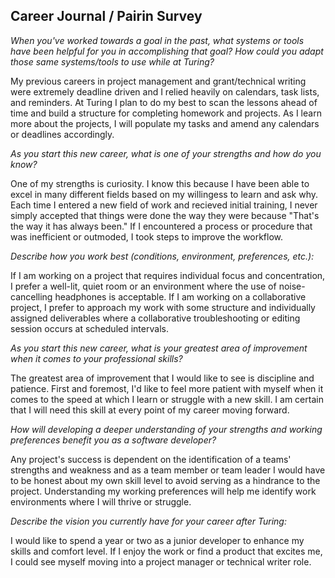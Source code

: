 ## Career Journal / Pairin Survey

*When you've worked towards a goal in the past, what systems or tools have been helpful for you in accomplishing that goal? How could you adapt those same systems/tools to use while at Turing?*

My previous careers in project management and grant/technical writing were extremely deadline driven and I relied heavily on calendars, task lists, and reminders. At Turing I plan to do my best to scan the lessons ahead of time and build a structure for completing homework and projects. As I learn more about the projects, I will populate my tasks and amend any calendars or deadlines accordingly.

*As you start this new career, what is one of your strengths and how do you know?*

One of my strengths is curiosity. I know this because I have been able to excel in many different fields based on my willingess to learn and ask why. Each time I entered a new field of work and recieved initial training, I never simply accepted that things were done the way they were because "That's the way it has always been." If I encountered a process or procedure that was inefficient or outmoded, I took steps to improve the workflow.

*Describe how you work best (conditions, environment, preferences, etc.):*

If I am working on a project that requires individual focus and concentration, I prefer a well-lit, quiet room or an environment where the use of noise-cancelling headphones is acceptable. If I am working on a collaborative project, I prefer to approach my work with some structure and individually assigned deliverables where a collaborative troubleshooting or editing session occurs at scheduled intervals.

*As you start this new career, what is your greatest area of improvement when it comes to your professional skills?*

The greatest area of improvement that I would like to see is discipline and patience. First and foremost, I'd like to feel more patient with myself when it comes to the speed at which I learn or struggle with a new skill. I am certain that I will need this skill at every point of my career moving forward.

*How will developing a deeper understanding of your strengths and working preferences benefit you as a software developer?*

Any project's success is dependent on the identification of a teams' strengths and weakness and as a team member or team leader I would have to be honest about my own skill level to avoid serving as a hindrance to the project. Understanding my working preferences will help me identify work environments where I will thrive or struggle.

*Describe the vision you currently have for your career after Turing:*

I would like to spend a year or two as a junior developer to enhance my skills and comfort level. If I enjoy the work or find a product that excites me, I could see myself moving into a project manager or technical writer role.
